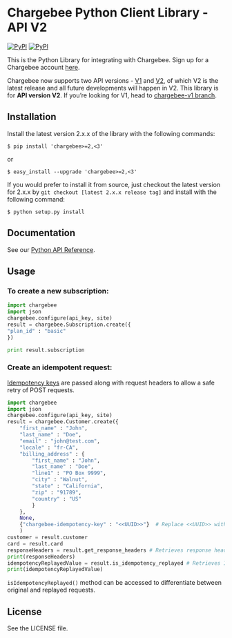 # Chargebee Python Client Library - API V2

[![PyPI](https://img.shields.io/pypi/v/chargebee.svg?maxAge=2)](https://pypi.python.org/pypi/chargebee)
[![PyPI](https://img.shields.io/pypi/dm/chargebee.svg?maxAge=2)](https://pypi.python.org/pypi/chargebee)

This is the Python Library for integrating with Chargebee. Sign up for a Chargebee account [here](https://www.chargebee.com).

Chargebee now supports two API versions - [V1](https://apidocs.chargebee.com/docs/api/v1) and [V2](https://apidocs.chargebee.com/docs/api), of which V2 is the latest release and all future developments will happen in V2. This library is for <b>API version V2</b>. If you’re looking for V1, head to [chargebee-v1 branch](https://github.com/chargebee/chargebee-python/tree/chargebee-v1).

## Installation

Install the latest version 2.x.x of the library with the following commands:

    $ pip install 'chargebee>=2,<3'
  
or
  
    $ easy_install --upgrade 'chargebee>=2,<3'



If you would prefer to install it from source, just checkout the latest version for 2.x.x by ```git checkout [latest 2.x.x release tag]``` and install with the following command:
  
    $ python setup.py install
  
## Documentation

See our [Python API Reference](https://apidocs.chargebee.com/docs/api?lang=python "API Reference").

## Usage

### To create a new subscription:

```python  
import chargebee
import json
chargebee.configure(api_key, site)
result = chargebee.Subscription.create({
"plan_id" : "basic"
})

print result.subscription
```

### Create an idempotent request:

[Idempotency keys](https://apidocs.chargebee.com/docs/api/idempotency?prod_cat_ver=2) are passed along with request headers to allow a safe retry of POST requests. 

```python
import chargebee
import json
chargebee.configure(api_key, site)
result = chargebee.Customer.create({
    "first_name" : "John",
    "last_name" : "Doe",
    "email" : "john@test.com",
    "locale" : "fr-CA",
    "billing_address" : {
        "first_name" : "John",
        "last_name" : "Doe",
        "line1" : "PO Box 9999",
        "city" : "Walnut",
        "state" : "California",
        "zip" : "91789",
        "country" : "US"
        }
    },
    None,
    {"chargebee-idempotency-key" : "<<UUID>>"}  # Replace <<UUID>> with a unique string
    )
customer = result.customer
card = result.card
responseHeaders = result.get_response_headers # Retrieves response headers
print(responseHeaders) 
idempotencyReplayedValue = result.is_idempotency_replayed # Retrieves Idempotency replayed header value
print(idempotencyReplayedValue) 
```
`isIdempotencyReplayed()` method can be accessed to differentiate between original and replayed requests.

## License

See the LICENSE file.

